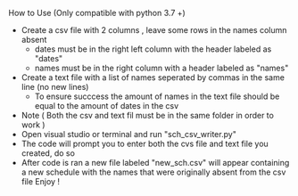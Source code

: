 How to Use (Only compatible with python 3.7 +) 
- Create a csv file with 2 columns , leave some rows in the names column absent 
  - dates must be in the right left column with the header labeled as "dates"
  - names must be in the right column with a header labeled as "names"
- Create a text file with a list of names seperated by commas in the same line (no new lines)
  - To ensure succcess the amount of names in the text file should be equal to the amount of dates in the csv
 - Note ( Both the csv and text fil must be in the same folder in order to work ) 
- Open visual studio or terminal and run "sch_csv_writer.py"
- The code will prompt you to enter both the cvs file and text file you created, do so
- After code is ran a new file labeled "new_sch.csv" will appear containing a new schedule with the names that were originally absent from the csv file
Enjoy !
